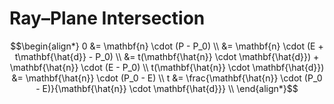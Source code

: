 # Ray–Plane Intersection

$$\begin{align*}
    0 &= \mathbf{n} \cdot (P - P_0) \\
    &= \mathbf{n} \cdot (E + t\mathbf{\hat{d}} - P_0) \\
    &= t(\mathbf{\hat{n}} \cdot \mathbf{\hat{d}}) + \mathbf{\hat{n}} \cdot (E - P_0) \\
    t(\mathbf{\hat{n}} \cdot \mathbf{\hat{d}}) &= \mathbf{\hat{n}} \cdot (P_0 - E) \\
    t &= \frac{\mathbf{\hat{n}} \cdot (P_0 - E)}{\mathbf{\hat{n}} \cdot \mathbf{\hat{d}}} \\
\end{align*}$$
